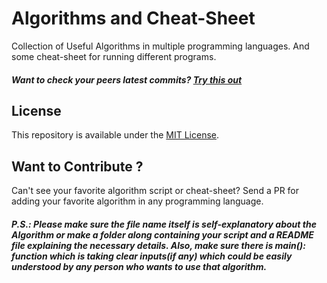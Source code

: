 # Algorithms and Cheat-Sheet
Collection of Useful Algorithms in multiple programming languages. And some cheat-sheet for running different programs.


##### Want to check your peers latest commits? [Try this out](https://github.com/starkblaze01/git-stalk)

## License
This repository is available under the [MIT License](https://github.com/starkblaze01/Algorithms/blob/master/LICENSE).

## Want to Contribute ?
Can't see your favorite algorithm script or cheat-sheet? Send a PR for adding your favorite algorithm in any programming language.

##### P.S.: Please make sure the file name itself is self-explanatory about the Algorithm or make a folder along containing your script and a README file explaining the necessary details. Also, make sure there is main(): function which is taking clear inputs(if any) which could be easily understood by any person who wants to use that algorithm.
